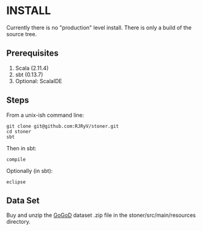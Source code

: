 INSTALL
=======
Currently there is no "production" level install.  There is only a build of the source tree.  

Prerequisites
-------------

1. Scala (2.11.4)
2. sbt (0.13.7)
3. Optional: ScalaIDE

Steps
-----
From a unix-ish command line:

    git clone git@github.com:RJRyV/stoner.git
    cd stoner
    sbt
    
Then in sbt:
    
    compile

Optionally (in sbt):

    eclipse

Data Set
--------
Buy and unzip the [GoGoD](http://gogodonline.co.uk/) dataset .zip file in the stoner/src/main/resources directory.
